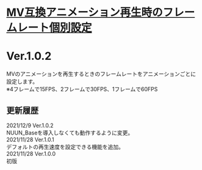# [MV互換アニメーション再生時のフレームレート個別設定](https://raw.githubusercontent.com/nuun888/MZ/master/NUUN_AnimationFPSRate.js)
# Ver.1.0.2

MVのアニメーションを再生するときのフレームレートをアニメーションごとに設定します。  
※4フレームで15FPS、2フレームで30FPS、1フレームで60FPS

## 更新履歴
2021/12/9 Ver.1.0.2  
NUUN_Baseを導入しなくても動作するように変更。  
2021/11/28 Ver.1.0.1  
デフォルトの再生速度を設定できる機能を追加。  
2021/11/28 Ver.1.0.0  
初版  
